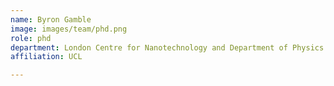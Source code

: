 ```yaml
---
name: Byron Gamble
image: images/team/phd.png
role: phd
department: London Centre for Nanotechnology and Department of Physics & Astronomy
affiliation: UCL

---
```

